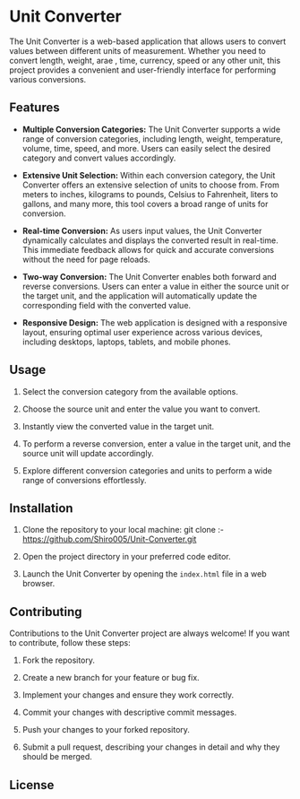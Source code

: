 # Unit Converter

The Unit Converter is a web-based application that allows users to convert values between different units of measurement. Whether you need to convert length, weight, arae , time, currency, speed or any other unit, this project provides a convenient and user-friendly interface for performing various conversions.

## Features

- **Multiple Conversion Categories:** The Unit Converter supports a wide range of conversion categories, including length, weight, temperature, volume, time, speed, and more. Users can easily select the desired category and convert values accordingly.

- **Extensive Unit Selection:** Within each conversion category, the Unit Converter offers an extensive selection of units to choose from. From meters to inches, kilograms to pounds, Celsius to Fahrenheit, liters to gallons, and many more, this tool covers a broad range of units for conversion.

- **Real-time Conversion:** As users input values, the Unit Converter dynamically calculates and displays the converted result in real-time. This immediate feedback allows for quick and accurate conversions without the need for page reloads.

- **Two-way Conversion:** The Unit Converter enables both forward and reverse conversions. Users can enter a value in either the source unit or the target unit, and the application will automatically update the corresponding field with the converted value.

- **Responsive Design:** The web application is designed with a responsive layout, ensuring optimal user experience across various devices, including desktops, laptops, tablets, and mobile phones.

## Usage

1. Select the conversion category from the available options.

2. Choose the source unit and enter the value you want to convert.

3. Instantly view the converted value in the target unit.

4. To perform a reverse conversion, enter a value in the target unit, and the source unit will update accordingly.

5. Explore different conversion categories and units to perform a wide range of conversions effortlessly.

## Installation

1. Clone the repository to your local machine:
git clone :- https://github.com/Shiro005/Unit-Converter.git


2. Open the project directory in your preferred code editor.

3. Launch the Unit Converter by opening the `index.html` file in a web browser.

## Contributing

Contributions to the Unit Converter project are always welcome! If you want to contribute, follow these steps:

1. Fork the repository.

2. Create a new branch for your feature or bug fix.

3. Implement your changes and ensure they work correctly.

4. Commit your changes with descriptive commit messages.

5. Push your changes to your forked repository.

6. Submit a pull request, describing your changes in detail and why they should be merged.

## License



